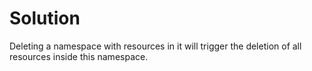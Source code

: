 # Solution

Deleting a namespace with resources in it will trigger the deletion of all resources inside this namespace.